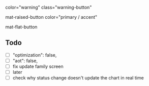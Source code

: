 color="warning"
class="warning-button"

mat-raised-button color="primary / accent"

mat-flat-button

## Todo

- [ ] "optimization": false,
- [ ] "aot": false,
- [ ] fix update family screen
- [ ]
  later
- [ ] check why status change doesn't update the chart in real time
